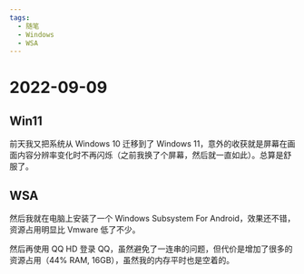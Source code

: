 ```yaml
---
tags:
  - 随笔
  - Windows
  - WSA
---
```


# 2022-09-09

## Win11

前天我又把系统从 Windows 10 迁移到了 Windows 11，意外的收获就是屏幕在画面内容分辨率变化时不再闪烁（之前我换了个屏幕，然后就一直如此）。总算是舒服了。

## WSA

然后我就在电脑上安装了一个 Windows Subsystem For Android，效果还不错，资源占用明显比 Vmware 低了不少。

然后再使用 QQ HD 登录 QQ，虽然避免了一连串的问题，但代价是增加了很多的资源占用（44% RAM, 16GB），虽然我的内存平时也是空着的。